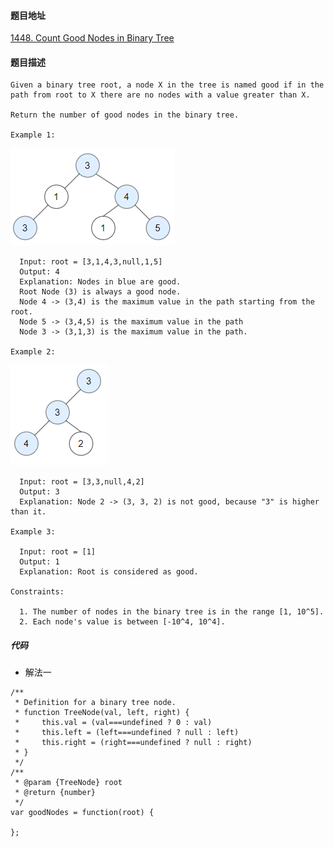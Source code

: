 #### 题目地址
[1448. Count Good Nodes in Binary Tree](https://leetcode.com/problems/count-good-nodes-in-binary-tree/)
#### 题目描述
```
Given a binary tree root, a node X in the tree is named good if in the path from root to X there are no nodes with a value greater than X.

Return the number of good nodes in the binary tree.

Example 1:
```
![1](../../assets/tree/2020-12-18/1.png)
```
  Input: root = [3,1,4,3,null,1,5]
  Output: 4
  Explanation: Nodes in blue are good.
  Root Node (3) is always a good node.
  Node 4 -> (3,4) is the maximum value in the path starting from the root.
  Node 5 -> (3,4,5) is the maximum value in the path
  Node 3 -> (3,1,3) is the maximum value in the path.

Example 2:
```
![1](../../assets/tree/2020-12-18/2.png)
```
  Input: root = [3,3,null,4,2]
  Output: 3
  Explanation: Node 2 -> (3, 3, 2) is not good, because "3" is higher than it.

Example 3:

  Input: root = [1]
  Output: 1
  Explanation: Root is considered as good.
 
Constraints:

  1. The number of nodes in the binary tree is in the range [1, 10^5].
  2. Each node's value is between [-10^4, 10^4].
```
##### 代码

- 解法一
```
/**
 * Definition for a binary tree node.
 * function TreeNode(val, left, right) {
 *     this.val = (val===undefined ? 0 : val)
 *     this.left = (left===undefined ? null : left)
 *     this.right = (right===undefined ? null : right)
 * }
 */
/**
 * @param {TreeNode} root
 * @return {number}
 */
var goodNodes = function(root) {
    
};
```

